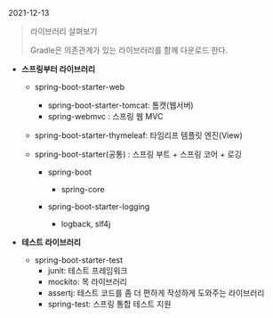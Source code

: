 2021-12-13 



> 라이브러리 살펴보기 
>
> Gradle은  의존관계가 있는 라이브러리를 함께 다운로드 한다.



* **스프링부터 라이브러리**

  * spring-boot-starter-web
    * spring-boot-starter-tomcat: 톰캣(웹서버)
    * spring-webmvc : 스프링 웹 MVC

  * spring-boot-starter-thymeleaf: 타임리프 템플릿 엔진(View)

  * spring-boot-starter(공통) : 스프링 부트 + 스프링 코어 + 로깅

    * spring-boot

      * spring-core

    * spring-boot-starter-logging

      * logback, slf4j

        

* **테스트 라이브러리**

  * spring-boot-starter-test
    * junit: 테스트 프레임워크
    * mockito: 목 라이브러리
    * assertj: 테스트 코드를 좀 더 편하게 작성하게 도와주는 라이브러리
    * spring-test: 스프링 통합 테스트 지원